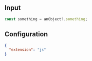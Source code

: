 
## Input
```javascript input
const something = anObject?.something;
```

## Configuration
```json configuration
{
  "extension": "js"
}
```
